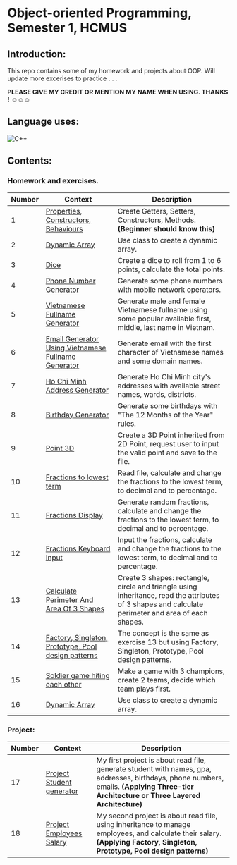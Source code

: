 # Object-oriented Programming, Semester 1, HCMUS

## Introduction:

This repo contains some of my homework and projects about OOP. Will update more excerises to practice . . .

**PLEASE GIVE MY CREDIT OR MENTION MY NAME WHEN USING. THANKS !** ☺️☺️☺️

## Language uses:
![C++](https://img.shields.io/badge/c++-%2300599C.svg?style=for-the-badge&logo=c%2B%2B&logoColor=white)

## Contents:

### Homework and exercises.

| Number | Context | Description |
| ------ | ------- | ----------- |
| 1      | [Properties, Constructors, Behaviours](https://github.com/teddythinh/Object-oriented-Programming/blob/main/StarterOOP/Property_Constructor_Behaviour.cpp) | Create Getters, Setters, Constructors, Methods. **(Beginner should know this)**
| 2     | [Dynamic Array](https://github.com/teddythinh/Object-oriented-Programming/blob/main/StarterOOP/DynamicArray.cpp) | Use class to create a dynamic array.
| 3      | [Dice](https://github.com/teddythinh/Object-oriented-Programming/blob/main/SomeOOPExercise/Dice.cpp) | Create a dice to roll from 1 to 6 points, calculate the total points.
| 4      | [Phone Number Generator](https://github.com/teddythinh/Object-oriented-Programming/blob/main/SomeOOPExercise/PhoneNumberGenerator.cpp) | Generate some phone numbers with mobile network operators.
| 5      | [Vietnamese Fullname Generator](https://github.com/teddythinh/Object-oriented-Programming/blob/main/SomeOOPExercise/VietnameseFullNameMockGenerator.cpp) | Generate male and female Vietnamese fullname using some popular available first, middle, last name in Vietnam.
| 6      | [Email Generator Using Vietnamese Fullname Generator](https://github.com/teddythinh/Object-oriented-Programming/blob/main/SomeOOPExercise/EmailMockGeneratorUsingVietnameseNames.cpp) | Generate email with the first character of Vietnamese names and some domain names.
| 7      | [Ho Chi Minh Address Generator](https://github.com/teddythinh/Object-oriented-Programming/blob/main/SomeOOPExercise/HCMAddressMockGenerator.cpp) | Generate Ho Chi Minh city's addresses with available street names, wards, districts.
| 8      | [Birthday Generator](https://github.com/teddythinh/Object-oriented-Programming/blob/main/SomeOOPExercise/BirthdayMockGenerator.cpp) | Generate some birthdays with "The 12 Months of the Year" rules. 
| 9      | [Point 3D](https://github.com/teddythinh/Object-oriented-Programming/tree/main/Point%203D) | Create a 3D Point inherited from 2D Point, request user to input the valid point and save to the file.
| 10      | [Fractions to lowest term](https://github.com/teddythinh/Object-oriented-Programming/tree/main/FractionHandling) | Read file, calculate and change the fractions to the lowest term, to decimal and to percentage.
| 11     | [Fractions Display](https://github.com/teddythinh/Object-oriented-Programming/blob/main/StarterOOP/FractionDisplay.cpp) | Generate random fractions, calculate and change the fractions to the lowest term, to decimal and to percentage.
| 12     | [Fractions Keyboard Input](https://github.com/teddythinh/Object-oriented-Programming/tree/main/FractionKeyboardInput) | Input the fractions, calculate and change the fractions to the lowest term, to decimal and to percentage.
| 13     | [Calculate Perimeter And Area Of 3 Shapes](https://github.com/teddythinh/Object-oriented-Programming/tree/main/ReadFileAndCalculateAreaAndPerimeter) | Create 3 shapes: rectangle, circle and triangle using inheritance, read the attributes of 3 shapes and calculate perimeter and area of each shapes.
| 14     | [Factory, Singleton, Prototype, Pool design patterns](https://github.com/teddythinh/Object-oriented-Programming/tree/main/FactoryDesignPatternImprovement) | The concept is the same as exercise 13 but using Factory, Singleton, Prototype, Pool design patterns. 
| 15     | [Soldier game hiting each other](https://github.com/teddythinh/Object-oriented-Programming/tree/main/SoldierGame) | Make a game with 3 champions, create 2 teams, decide which team plays first. 
| 16     | [Dynamic Array](https://github.com/teddythinh/Object-oriented-Programming/blob/main/StarterOOP/DynamicArray.cpp) | Use class to create a dynamic array.

### **Project:**
| Number | Context | Description |
| ------ | ------- | ----------- |
| 17     | [Project Student generator](https://github.com/teddythinh/Object-oriented-Programming/tree/main/Project%20Mock%20Data%20Generator) | My first project is about read file, generate student with names, gpa, addresses, birthdays, phone numbers, emails. **(Applying Three-tier Architecture or Three Layered Architecture)**
| 18     | [Project Employees Salary](https://github.com/teddythinh/Object-oriented-Programming/tree/main/ProjectEmployeeSalary) | My second project is about read file, using inheritance to manage employees, and calculate their salary. **(Applying Factory, Singleton, Prototype, Pool design patterns)**
